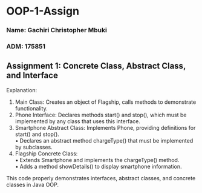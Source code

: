 # OOP-1-Assign
### Name: Gachiri Christopher Mbuki 
### ADM: 175851
## Assignment 1: Concrete Class, Abstract Class, and Interface
Explanation:
1.	Main Class: Creates an object of Flagship, calls methods to demonstrate functionality.
2.	Phone Interface: Declares methods start() and stop(), which must be implemented by any class that uses this interface.
3.	Smartphone Abstract Class: Implements Phone, providing definitions for start() and stop().\
    •	Declares an abstract method chargeType() that must be implemented by subclasses.
4.	Flagship Concrete Class:\
    •	Extends Smartphone and implements the chargeType() method.\
    •	Adds a method showDetails() to display smartphone information.

This code properly demonstrates interfaces, abstract classes, and concrete classes in Java OOP. 
